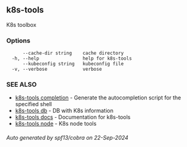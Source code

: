 ## k8s-tools

K8s toolbox

### Options

```
      --cache-dir string    cache directory
  -h, --help                help for k8s-tools
      --kubeconfig string   kubeconfig file
  -v, --verbose             verbose
```

### SEE ALSO

* [k8s-tools completion](k8s-tools_completion.md)	 - Generate the autocompletion script for the specified shell
* [k8s-tools db](k8s-tools_db.md)	 - DB with K8s information
* [k8s-tools docs](k8s-tools_docs.md)	 - Documentation for k8s-tools
* [k8s-tools node](k8s-tools_node.md)	 - K8s node tools

###### Auto generated by spf13/cobra on 22-Sep-2024
